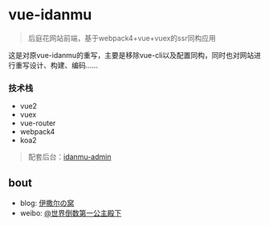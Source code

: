 # vue-idanmu
>后庭花网站前端，基于webpack4+vue+vuex的ssr同构应用

这是对原vue-idanmu的重写，主要是移除vue-cli以及配置同构，同时也对网站进行重写设计、构建、编码……

### 技术栈
* vue2
* vuex
* vue-router
* webpack4
* koa2

>配套后台：[idanmu-admin](https://github.com/132yse/idanmu-admin)

## bout

* blog: [伊撒尔の窝](http://www.yisaer.com)
* weibo: [@世界倒数第一公主殿下](http://weibo.com/oreshura)